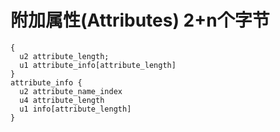 # 附加属性(Attributes) 2+n个字节
```
{
  u2 attribute_length;
  u1 attribute_info[attribute_length]
}
attribute_info {
  u2 attribute_name_index
  u4 attribute_length
  u1 info[attribute_length]
}
```